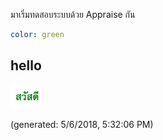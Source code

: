 มาเริ่มทดสอบระบบด้วย Appraise กัน

~~~yaml example="hello" fixture="hello.js"
color: green
~~~

## hello

![hello](hello-eecfeed7-d31b-4a69-9287-bef6cf486264.png)

(generated: 5/6/2018, 5:32:06 PM)


